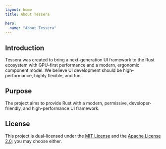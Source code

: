 ```yaml
---
layout: home
title: About Tessera

hero:
  name: "About Tessera"
---
```


## Introduction

Tessera was created to bring a next-generation UI framework to the Rust ecosystem with GPU-first performance and a modern, ergonomic component model. We believe UI development should be high-performance, highly flexible, and fun.

## Purpose

The project aims to provide Rust with a modern, permissive, developer-friendly, and high-performance UI framework.

## License

This project is dual-licensed under the [MIT License](../LICENSE) and the [Apache License 2.0](../LICENSE); you may choose either.
